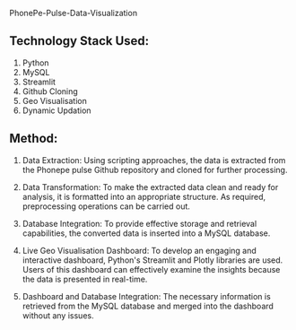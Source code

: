 PhonePe-Pulse-Data-Visualization

##  Technology Stack Used:
1. Python
2. MySQL
3. Streamlit
4. Github Cloning
5. Geo Visualisation
6. Dynamic Updation

## Method:

1. Data Extraction: Using scripting approaches, the data is extracted from the Phonepe pulse Github repository and cloned for further processing.

2. Data Transformation: To make the extracted data clean and ready for analysis, it is formatted into an appropriate structure. As required, preprocessing operations can be carried out.

3. Database Integration: To provide effective storage and retrieval capabilities, the converted data is inserted into a MySQL database.

4. Live Geo Visualisation Dashboard: To develop an engaging and interactive dashboard, Python's Streamlit and Plotly libraries are used. Users of this dashboard can effectively examine the insights because the data is presented in real-time.

5. Dashboard and Database Integration: The necessary information is retrieved from the MySQL database and merged into the dashboard without any issues.